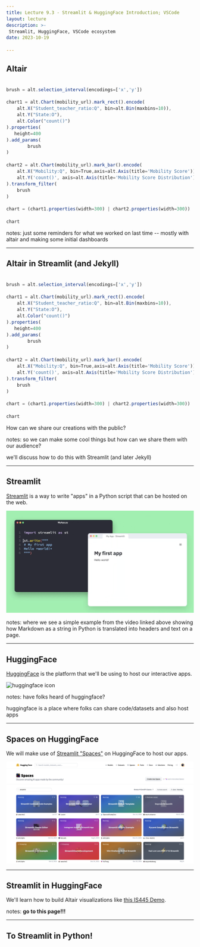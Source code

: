 ```yaml
---
title: Lecture 9.3 - Streamlit & HuggingFace Introduction; VSCode
layout: lecture
description: >-
 Streamlit, HuggingFace, VSCode ecosystem
date: 2023-10-19

---
```


## Altair

```javascript

brush = alt.selection_interval(encodings=['x','y'])

chart1 = alt.Chart(mobility_url).mark_rect().encode(
    alt.X("Student_teacher_ratio:Q", bin=alt.Bin(maxbins=10)),
    alt.Y("State:O"),
    alt.Color("count()")
).properties(
   height=400
).add_params(
        brush
)

chart2 = alt.Chart(mobility_url).mark_bar().encode(
    alt.X("Mobility:Q", bin=True,axis=alt.Axis(title='Mobility Score')),
    alt.Y('count()', axis=alt.Axis(title='Mobility Score Distribution'))
).transform_filter(
    brush
)

chart = (chart1.properties(width=300) | chart2.properties(width=300))

chart
```

notes:
just some reminders for what we worked on last time -- mostly with altair and making some initial dashboards

---

## Altair in Streamlit (and Jekyll)

```javascript

brush = alt.selection_interval(encodings=['x','y'])

chart1 = alt.Chart(mobility_url).mark_rect().encode(
    alt.X("Student_teacher_ratio:Q", bin=alt.Bin(maxbins=10)),
    alt.Y("State:O"),
    alt.Color("count()")
).properties(
   height=400
).add_params(
        brush
)

chart2 = alt.Chart(mobility_url).mark_bar().encode(
    alt.X("Mobility:Q", bin=True,axis=alt.Axis(title='Mobility Score')),
    alt.Y('count()', axis=alt.Axis(title='Mobility Score Distribution'))
).transform_filter(
    brush
)

chart = (chart1.properties(width=300) | chart2.properties(width=300))

chart
```

How can we share our creations with the public?

notes:
so we can make some cool things but how can we share them with our audience?

we'll discuss how to do this with Streamlit (and later Jekyll)

---

## Streamlit

[Streamlit](https://streamlit.io/) is a way to write "apps" in a Python script that can be hosted on the web.

![streamlit "hello world"](images/streamlit1.png)

notes:
where we see a simple example from the video linked above showing how Markdown as a string in Python is translated into headers and text on a page.

---

## HuggingFace

[HuggingFace](https://huggingface.co/) is the platform that we'll be using to host our interactive apps.

![huggingface icon](https://huggingface.co/datasets/huggingface/brand-assets/resolve/main/hf-logo-with-title.png)

notes:
have folks heard of huggingface?

huggingface is a place where folks can share code/datasets and also host apps 

---

## Spaces on HuggingFace

We will make use of [Streamlit "Spaces"](https://huggingface.co/spaces?sort=trending&search=streamlit) on HuggingFace to host our apps.

![huggingface spaces](images/huggingface_apps_list.png)

---

## Streamlit in HuggingFace

We'll learn how to build Altair visualizations like [this IS445 Demo](https://huggingface.co/spaces/jnaiman/is445_demo).

notes:
**go to this page!!!**

---

## To Streamlit in Python!